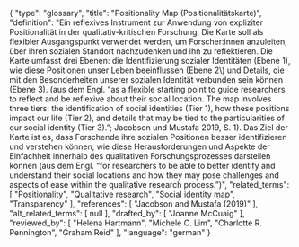 {
    "type": "glossary",
    "title": "Positionality Map (Positionalitätskarte)",
    "definition": "Ein reflexives Instrument zur Anwendung von expliziter Positionalität in der qualitativ-kritischen Forschung. Die Karte soll als flexibler Ausgangspunkt verwendet werden, um Forscher:innen anzuleiten, über ihren sozialen Standort nachzudenken und ihn zu reflektieren. Die Karte umfasst drei Ebenen: die Identifizierung sozialer Identitäten (Ebene 1), wie diese Positionen unser Leben beeinflussen (Ebene 2\\) und Details, die mit den Besonderheiten unserer sozialen Identität verbunden sein können (Ebene 3). (aus dem Engl. “as a flexible starting point to guide researchers to reflect and be reflexive about their social location. The map involves three tiers: the identification of social identities (Tier 1), how these positions impact our life (Tier 2), and details that may be tied to the particularities of our social identity (Tier 3).”; Jacobson und Mustafa 2019, S. 1). Das Ziel der Karte ist es, dass Forschende ihre sozialen Positionen besser identifizieren und verstehen können, wie diese Herausforderungen und Aspekte der Einfachheit innerhalb des qualitativen Forschungsprozesses darstellen können (aus dem Engl. “for researchers to be able to better identify and understand their social locations and how they may pose challenges and aspects of ease within the qualitative research process.”)",
    "related_terms": [
        "Positionality",
        "Qualitative research",
        "Social identity map",
        "Transparency"
    ],
    "references": [
        "Jacobson and Mustafa (2019)"
    ],
    "alt_related_terms": [
        null
    ],
    "drafted_by": [
        "Joanne McCuaig"
    ],
    "reviewed_by": [
        "Helena Hartmann",
        "Michele C. Lim",
        "Charlotte R. Pennington",
        "Graham Reid"
    ],
    "language": "german"
}